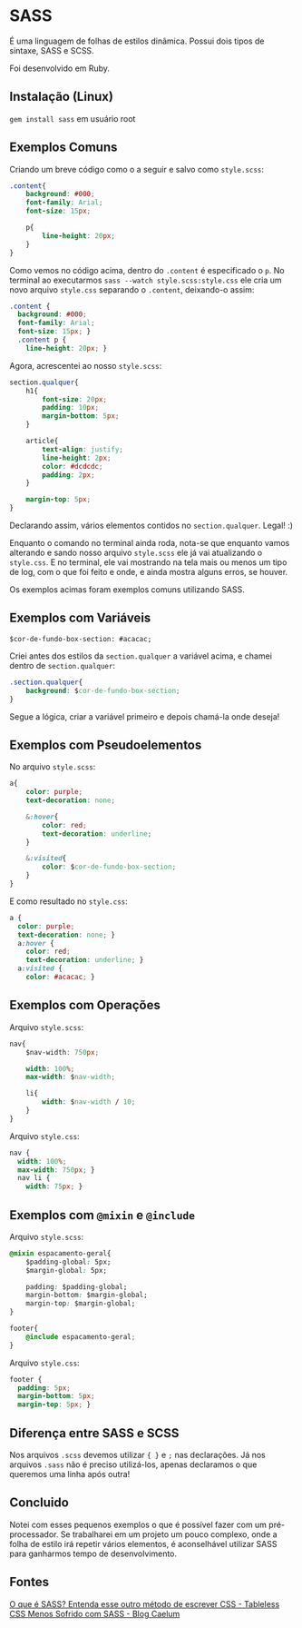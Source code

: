 # SASS  

É uma linguagem de folhas de estilos dinâmica. Possui dois tipos de sintaxe, SASS e SCSS.  

Foi desenvolvido em Ruby.


## Instalação (Linux)  

`gem install sass` em usuário root


## Exemplos Comuns  

Criando um breve código como o a seguir e salvo como `style.scss`:  

```css  
.content{  
	background: #000;  
	font-family: Arial;  
	font-size: 15px;  

	p{  
		line-height: 20px;  
	}  
}  
```  

Como vemos no código acima, dentro do `.content` é especificado o `p`. No terminal ao executarmos `sass --watch style.scss:style.css` ele cria um novo arquivo `style.css` separando o `.content`, deixando-o assim:  

```css  
.content {  
  background: #000;  
  font-family: Arial;  
  font-size: 15px; }  
  .content p {  
    line-height: 20px; }  
```

Agora, acrescentei ao nosso `style.scss`:  

```css  
section.qualquer{  
	h1{  
		font-size: 20px;  
		padding: 10px;  
		margin-bottom: 5px;  
	}  

	article{  
		text-align: justify;  
		line-height: 2px;  
		color: #dcdcdc;  
		padding: 2px;  
	}  

	margin-top: 5px;  
}  
```

Declarando assim, vários elementos contidos no `section.qualquer`. Legal! :)  

Enquanto o comando no terminal ainda roda, nota-se que enquanto vamos alterando e sando nosso arquivo `style.scss` ele já vai atualizando o `style.css`. E no terminal, ele vai mostrando na tela mais ou menos um tipo de log, com o que foi feito e onde, e ainda mostra alguns erros, se houver.  

Os exemplos acimas foram exemplos comuns utilizando SASS.


## Exemplos com Variáveis  

`$cor-de-fundo-box-section: #acacac;`

Criei antes dos estilos da `section.qualquer` a variável acima, e chamei dentro de `section.qualquer`:  

```css  
.section.qualquer{  
	background: $cor-de-fundo-box-section;  
}  
```  

Segue a lógica, criar a variável primeiro e depois chamá-la onde deseja!


## Exemplos com Pseudoelementos  

No arquivo `style.scss`:  

```css  
a{  
	color: purple;  
	text-decoration: none;  

	&:hover{  
		color: red;  
		text-decoration: underline;  
	}  

	&:visited{  
		color: $cor-de-fundo-box-section;  
	}  
}  
```  

E como resultado no `style.css`:  

```css  
a {  
  color: purple;  
  text-decoration: none; }  
  a:hover {  
    color: red;  
    text-decoration: underline; }  
  a:visited {  
    color: #acacac; }  
```


## Exemplos com Operações  

Arquivo `style.scss`:  

```css  
nav{  
	$nav-width: 750px;  

	width: 100%;  
	max-width: $nav-width;  

	li{  
		width: $nav-width / 10;  
	}  
}  
```  

Arquivo `style.css`:  

```css  
nav {  
  width: 100%;  
  max-width: 750px; }  
  nav li {  
    width: 75px; }  
```


## Exemplos com `@mixin` e `@include`  

Arquivo `style.scss`:  

```css  
@mixin espacamento-geral{  
	$padding-global: 5px;  
	$margin-global: 5px;  

	padding: $padding-global;  
	margin-bottom: $margin-global;  
	margin-top: $margin-global;  
}  

footer{  
	@include espacamento-geral;  
}  
```  

Arquivo `style.css`:  

```css  
footer {  
  padding: 5px;  
  margin-bottom: 5px;  
  margin-top: 5px; }  
```


## Diferença entre SASS e SCSS  

Nos arquivos `.scss` devemos utilizar `{ }` e `;` nas declarações. Já nos arquivos `.sass` não é preciso utilizá-los, apenas declaramos o que queremos uma linha após outra!


## Concluido  

Notei com esses pequenos exemplos o que é possível fazer com um pré-processador. Se trabalharei em um projeto um pouco complexo, onde a folha de estilo irá repetir vários elementos, é aconselhável utilizar SASS para ganharmos tempo de desenvolvimento.


## Fontes  

[O que é SASS? Entenda esse outro método de escrever CSS - Tableless](http://tableless.com.br/sass-um-outro-metodo-de-escrever-css/)  
[CSS Menos Sofrido com SASS - Blog Caelum](http://blog.caelum.com.br/css-menos-sofrido-com-sass/)
